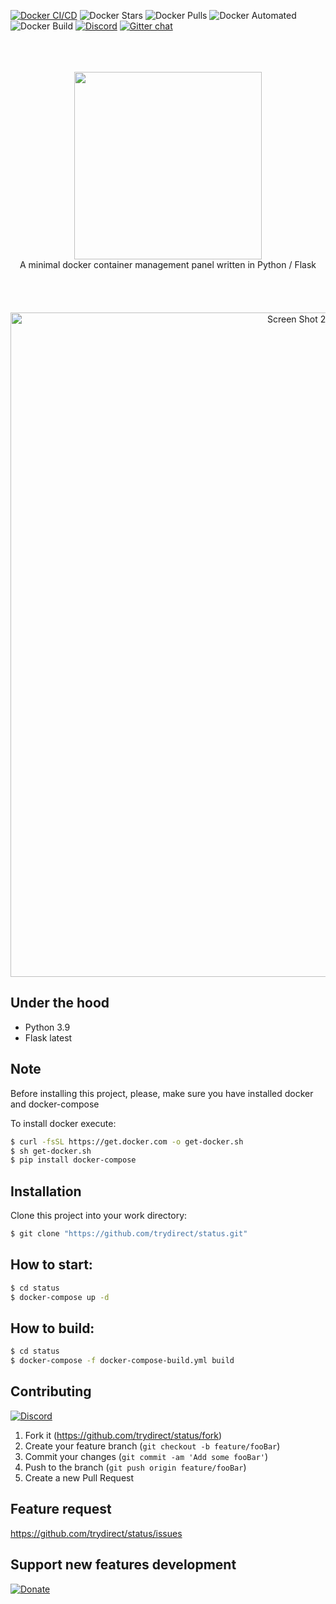 [![Docker CI/CD](https://github.com/trydirect/status/actions/workflows/ci.yml/badge.svg)](https://github.com/trydirect/status/actions/workflows/ci.yml)
![Docker Stars](https://img.shields.io/docker/stars/trydirect/status.svg)
![Docker Pulls](https://img.shields.io/docker/pulls/trydirect/status.svg)
![Docker Automated](https://img.shields.io/docker/cloud/automated/trydirect/status.svg)
![Docker Build](https://img.shields.io/docker/cloud/build/trydirect/status.svg)
<a href="https://discord.gg/nsjje55wuu"><img alt="Discord" src="https://img.shields.io/discord/578119430391988232?label=discord"></a>
[![Gitter chat](https://badges.gitter.im/trydirect/community.png)](https://gitter.im/try-direct/community)
<br><br><br><br>
<div align="center">
<img width="300" src="https://raw.githubusercontent.com/trydirect/status/testing/assets/logo/status.png"> 
 </div>
 <div align="center">
A minimal docker container management panel written in Python / Flask
</div>
<br><br><br><br>


<center><img width="1063" alt="Screen Shot 2019-05-21 at 12 45 11 PM" src="https://raw.githubusercontent.com/trydirect/status/testing/assets/screenshot.png"></center>

## Under the hood
 * Python 3.9
 * Flask latest
 

## Note
Before installing this project, please, make sure you have installed docker and docker-compose

To install docker execute: 
```sh
$ curl -fsSL https://get.docker.com -o get-docker.sh
$ sh get-docker.sh
$ pip install docker-compose
```

## Installation
Clone this project into your work directory:
```sh
$ git clone "https://github.com/trydirect/status.git"
```

## How to start:
```sh
$ cd status
$ docker-compose up -d
```


## How to build:
```sh
$ cd status
$ docker-compose -f docker-compose-build.yml build
```


## Contributing
<a href="https://discord.gg/nsjje55wuu"><img alt="Discord" src="https://img.shields.io/discord/578119430391988232?label=discord"></a>

1. Fork it (<https://github.com/trydirect/status/fork>)
2. Create your feature branch (`git checkout -b feature/fooBar`)
3. Commit your changes (`git commit -am 'Add some fooBar'`)
4. Push to the branch (`git push origin feature/fooBar`)
5. Create a new Pull Request

## Feature request
https://github.com/trydirect/status/issues

## Support new features development

[![Donate](https://img.shields.io/badge/Donate-PayPal-green.svg)](https://www.paypal.com/cgi-bin/webscr?cmd=_s-xclick&hosted_button_id=2BH8ED2AUU2RL)
